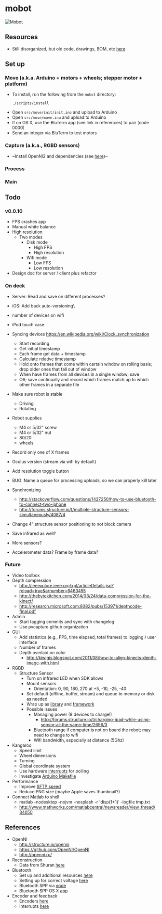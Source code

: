 # mobot
![Mobot](http://i.telegraph.co.uk/multimedia/archive/02307/bolt_farah_009_2307854b.jpg "Mobot")

## Resources
- Still disorganized, but old code, drawings, BOM, etc [here](https://drive.google.com/folderview?id=0B_10gtxnPV-_fl9iaG9mdFpnZW1NSVJUenZWOW1wWms0Sm9obnpRZGNpUTRvdnVaVUI0aDg&usp=sharing)

## Set up
### Move (a.k.a. Arduino + motors + wheels; stepper motor + platform)
- To install, run the following from the ```mobot``` directory:
  ```
  ./scripts/install
  ```
- Open ```src/move/init/init.ino``` and upload to Arduino
- Open ```src/move/move.ino``` and upload to Arduino
- If on OS X, use the BluTerm app (see link in references) to pair (code 0000)
- Send an integer via BluTerm to test motors

### Capture (a.k.a., RGBD sensors)
- ~Install OpenNI2 and dependencies (see [here](https://github.com/occipital/openni2))~

### Process

### Main

## Todo
### v0.0.10
- FPS crashes app
- Manual white balance
- High resolution
  - Two modes
    - Disk mode
      - High FPS
      - High resolution
    - Wifi mode
      - Low FPS
      - Low resolution
- Design doc for server / client plus refactor

### On deck
- Server: Read and save on different processes?
- iOS: Add back auto-versioning\
- number of devices on wifi
- iPod touch case
- Syncing devices https://en.wikipedia.org/wiki/Clock_synchronization
  - Start recording
  - Get initial timestamp
  - Each frame get data + timestamp
  - Calculate relative timestamp
  - Hold onto frames that come within certain window on rolling basis; drop older ones that fall out of window
  - When have frames from all devices in a single window; save
  - OR; save continually and record which frames match up to which other frames in a separate file
- Make sure robot is stable
  - Driving
  - Rotating
- Robot supplies
  - M4 or 5/32" screw
  - M4 or 5/32" nut
  - 80/20
  - wheels
- Record only one of X frames
- Oculus version (stream via wifi by default)
- Add resolution toggle button
- BUG: Name a queue for processing uploads, so we can properly kill later
- Synchronizing
  - http://stackoverflow.com/questions/1427250/how-to-use-bluetooth-to-connect-two-iphone
  - http://forums.structure.io/t/multiple-structure-sensors-simultaneously/4087/4
- Change 4" structure sensor positioning to not block camera

- Save infrared as well?
- More sensors?
- Accelerometer data? Frame by frame data?

### Future
- Video toolbox
- Depth compression
  - http://ieeexplore.ieee.org/xpl/articleDetails.jsp?reload=true&arnumber=6463455
  - http://thebytekitchen.com/2014/03/24/data-compression-for-the-kinect/
  - http://research.microsoft.com:8082/pubs/153971/depthcode-final.pdf
- Admin
  - Start tagging commits and sync with changelog
  - Use pvcapture github organization
- GUI
    - Add statistics (e.g., FPS, time elapsed, total frames) to logging / user interface
    - Number of frames
  - Depth overlaid on color
    - http://kiwigis.blogspot.com/2011/08/how-to-align-kinects-depth-image-with.html
- RGBD
  - Structure Sensor
    - Turn on infrared LED when SDK allows
    - Mount sensors
      - Orientation: 0, 90, 180, 270 at +5, -10, -25, -40
    - Set default (offline, buffer, stream) and queue to memory or disk as needed
    - Wrap up as [library](http://www.raywenderlich.com/56885/custom-control-for-ios-tutorial-a-reusable-knob) and [framework](http://www.raywenderlich.com/65964/create-a-framework-for-ios)
    - Possible issues
      - Managing power (8 devices to charge!)
        - http://forums.structure.io/t/charging-ipad-while-using-sensor-at-the-same-time/2656/3
      - Bluetooth range if computer is not on board the robot; may need to change to wifi
      - Wifi bandwidth, especially at distance (5Ghz)
- Kangaroo
  - Speed limit
  - Wheel dimensions
  - Turning
  - Global coordinate system
  - Use hardware [interrupts](http://playground.arduino.cc/Main/RotaryEncoders) for polling
  - Investigate [Arduino Makefile](https://github.com/sudar/Arduino-Makefile#usage)
- Performance
  - Improve [SFTP speed](http://www.psc.edu/index.php/hpn-ssh)
  - Reduce PNG size (maybe Apple saves thumbnail?)
- Connect Matlab to shell
  - matlab -nodesktop -nojvm -nosplash -r 'disp(1+1)' -logfile tmp.txt
  - http://www.mathworks.com/matlabcentral/newsreader/view_thread/34050

## References
- OpenNI
  - http://structure.io/openni
  - https://github.com/OpenNI/OpenNI
  - http://openni.ru/
- Reconstruction
  - Data from Shuran [here](https://www.dropbox.com/s/brmqa6i2v3185yc/third_floor_tearoom.zip?dl=0)
- Bluetooth
  - Set up and additional resources [here](https://github.com/rwaldron/johnny-five/wiki/Getting-Started-with-Johnny-Five-and-JY-MCU-Bluetooth-Serial-Port-Module)
  - Setting up for correct voltage [here](http://42bots.com/tutorials/how-to-connect-arduino-uno-to-android-phone-via-bluetooth/)
  - Bluetooth SPP via [node](https://www.npmjs.com/package/bluetooth-serial-port)
  - Bluetooth SPP OS X [app](https://itunes.apple.com/us/app/bluterm/id615234148?mt=12)
- Encoder and feedback
  - Encoders [here](http://forums.trossenrobotics.com/tutorials/introduction-129/introduction-to-encoders-3256/)
  - Interrupts [here](http://forums.trossenrobotics.com/tutorials/how-to-diy-128/an-introduction-to-interrupts-3248/)
